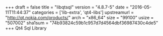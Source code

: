 +++
draft = false
title = "libqtsql"
version = "4.8.7-5"
date = "2016-05-11T11:44:37"
categories = ['lib-extra', 'qt4-libs']
upstreamurl = "http://qt.nokia.com/products/"
arch = "x86_64"
size = "99100"
usize = "507002"
sha1sum = "74b93824c59b1c957d7d4564dbf36987430c4de5"
+++
Qt4 Sql Library